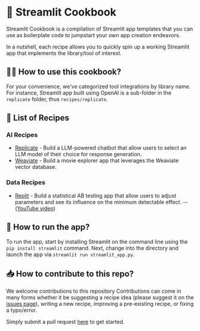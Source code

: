 # 📖 Streamlit Cookbook

Streamlit Cookbook is a compilation of Streamlit app templates that you can use as boilerplate code to jumpstart your own app creation endeavors.

In a nutshell, each recipe allows you to quickly spin up a working Streamlit app that implements the library/tool of interest. 

## 🧑‍🍳 How to use this cookbook?
For your convenience, we've categorized tool integrations by library name. For instance, Streamlit app built using OpenAI is a sub-folder in the `replicate` folder, thus `recipes/replicate`.

## 🍪 List of Recipes

### AI Recipes
- [Replicate](https://github.com/streamlit/cookbook/tree/main/recipes/replicate) - Build a LLM-powered chatbot that allow users to select an LLM model of their choice for response generation.
- [Weaviate](https://github.com/streamlit/cookbook/tree/main/recipes/weaviate) - Build a movie explorer app that leverages the Weaviate vector database.

### Data Recipes
- [Replit](https://github.com/streamlit/cookbook/tree/main/recipes/replit) - Build a statistical AB testing app that allow users to adjust parameters and see its influence on the minimum detectable effect.
--([YouTube video](https://youtu.be/CJ9E0Sm_hy4))


## 🏃 How to run the app?
To run the app, start by installing Streamlit on the command line using the `pip install streamlit` command. Next, change into the directory and launch the app via `streamlit run streamlit_app.py`.

## 📥 How to contribute to this repo?
We welcome contributions to this repository  Contributions can come in many forms whether it be suggesting a recipe idea (please suggest it on the [issues page](https://github.com/streamlit/streamlit-cookbook/issues)), writing a new recipe, improving a pre-existing recipe, or fixing a typo/error.

Simply submit a pull request [here](https://github.com/streamlit/streamlit-cookbook/pulls) to get started.
